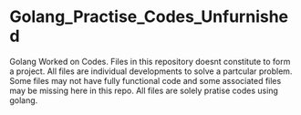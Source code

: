 # Golang_Practise_Codes_Unfurnished
Golang Worked on Codes.
Files in this repository doesnt constitute to form a project.
All files are individual developments to solve a partcular problem.
Some files may not have fully functional code and some associated files may be missing here in this repo.
All files are solely pratise codes using golang.
